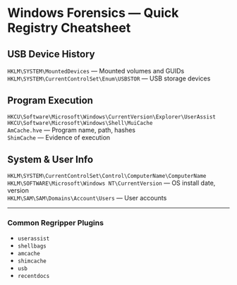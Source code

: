 # Windows Forensics — Quick Registry Cheatsheet

## USB Device History
`HKLM\SYSTEM\MountedDevices` — Mounted volumes and GUIDs  
`HKLM\SYSTEM\CurrentControlSet\Enum\USBSTOR` — USB storage devices

## Program Execution
`HKCU\Software\Microsoft\Windows\CurrentVersion\Explorer\UserAssist`  
`HKCU\Software\Microsoft\Windows\Shell\MuiCache`  
`AmCache.hve` — Program name, path, hashes  
`ShimCache` — Evidence of execution

## System & User Info
`HKLM\SYSTEM\CurrentControlSet\Control\ComputerName\ComputerName`  
`HKLM\SOFTWARE\Microsoft\Windows NT\CurrentVersion` — OS install date, version  
`HKLM\SAM\SAM\Domains\Account\Users` — User accounts

---

### Common Regripper Plugins
- `userassist`
- `shellbags`
- `amcache`
- `shimcache`
- `usb`
- `recentdocs`
